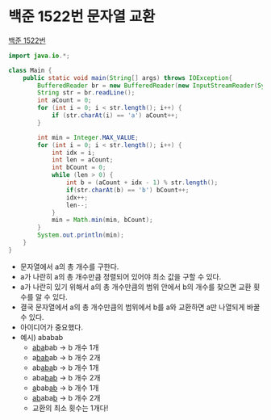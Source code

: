 # 백준 1522번 문자열 교환
[백준 1522번](https://ilmiodiario.tistory.com/162)
```java
import java.io.*;

class Main {
    public static void main(String[] args) throws IOException{
        BufferedReader br = new BufferedReader(new InputStreamReader(System.in));
        String str = br.readLine();
        int aCount = 0;
        for (int i = 0; i < str.length(); i++) {
            if (str.charAt(i) == 'a') aCount++;
        }

        int min = Integer.MAX_VALUE;
        for (int i = 0; i < str.length(); i++) {
            int idx = i;
            int len = aCount;
            int bCount = 0;
            while (len > 0) {
                int b = (aCount + idx - 1) % str.length();
                if(str.charAt(b) == 'b') bCount++;
                idx++;
                len--;
            }
            min = Math.min(min, bCount);
        }
        System.out.println(min);
    }
}
```
* 문자열에서 a의 총 개수를 구한다.
* a가 나란히 a의 총 개수만큼 정렬되어 있어야 최소 값을 구할 수 있다.
* a가 나란히 있기 위해서 a의 총 개수만큼의 범위 안에서 b의 개수를 찾으면 교환 횟수를 알 수 있다.
* 결국 문자열에서 a의 총 개수만큼의 범위에서 b를 a와 교환하면 a만 나열되게 바꿀 수 있다.
* 아이디어가 중요했다.
* 예시) ababab 
  * <u>aba</u>bab -> b 개수 1개
  * a<u>bab</u>ab -> b 개수 2개
  * ab<u>aba</u>b -> b 개수 1개
  * aba<u>bab</u> -> b 개수 2개
  * <u>a</u>bab<u>ab</u> -> b 개수 1개
  * <u>ab</u>aba<u>b</u> -> b 개수 2개
  * 교환의 최소 횟수는 1개다!
  